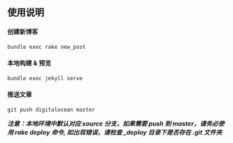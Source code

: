 ## 使用说明

#### 创建新博客

    bundle exec rake new_post

#### 本地构建 & 预览

    bundle exec jekyll serve

#### 推送文章

    git push digitalocean master


***注意：本地环境中默认对应 source 分支，如果需要 push 到 master，请务必使用 rake deploy 命令, 如出现错误，请检查 _deploy 目录下是否存在 .git 文件夹***
